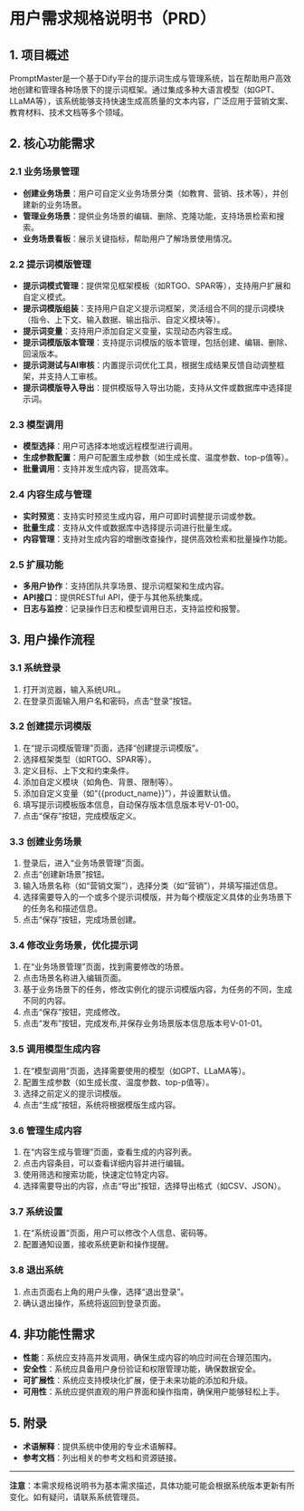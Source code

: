 # 用户需求规格说明书（PRD）

## 1. 项目概述
PromptMaster是一个基于Dify平台的提示词生成与管理系统，旨在帮助用户高效地创建和管理各种场景下的提示词框架。通过集成多种大语言模型（如GPT、LLaMA等），该系统能够支持快速生成高质量的文本内容，广泛应用于营销文案、教育材料、技术文档等多个领域。

## 2. 核心功能需求

### 2.1 业务场景管理
- **创建业务场景**：用户可自定义业务场景分类（如教育、营销、技术等），并创建新的业务场景。
- **管理业务场景**：提供业务场景的编辑、删除、克隆功能，支持场景检索和搜索。
- **业务场景看板**：展示关键指标，帮助用户了解场景使用情况。

### 2.2 提示词模版管理
- **提示词模式管理**：提供常见框架模板（如RTGO、SPAR等），支持用户扩展和自定义模式。
- **提示词模版组装**：支持用户自定义提示词框架，灵活组合不同的提示词模块（指令、上下文、输入数据、输出指示、自定义模块等）。
- **提示词变量**：支持用户添加自定义变量，实现动态内容生成。
- **提示词模版版本管理**：支持提示词模版的版本管理，包括创建、编辑、删除、回滚版本。
- **提示词测试与AI审核**：内置提示词优化工具，根据生成结果反馈自动调整框架，并支持人工审核。
- **提示词模版导入导出**：提供模版导入导出功能，支持从文件或数据库中选择提示词。

### 2.3 模型调用
- **模型选择**：用户可选择本地或远程模型进行调用。
- **生成参数配置**：用户可配置生成参数（如生成长度、温度参数、top-p值等）。
- **批量调用**：支持并发生成内容，提高效率。

### 2.4 内容生成与管理
- **实时预览**：支持实时预览生成内容，用户可即时调整提示词或参数。
- **批量生成**：支持从文件或数据库中选择提示词进行批量生成。
- **内容管理**：支持对生成内容的增删改查操作，提供高效检索和批量操作功能。

### 2.5 扩展功能
- **多用户协作**：支持团队共享场景、提示词框架和生成内容。
- **API接口**：提供RESTful API，便于与其他系统集成。
- **日志与监控**：记录操作日志和模型调用日志，支持监控和报警。

## 3. 用户操作流程

### 3.1 系统登录
1. 打开浏览器，输入系统URL。
2. 在登录页面输入用户名和密码，点击“登录”按钮。

### 3.2 创建提示词模版
1. 在“提示词模版管理”页面，选择“创建提示词模版”。
2. 选择框架类型（如RTGO、SPAR等）。
3. 定义目标、上下文和约束条件。
4. 添加自定义模块（如角色、背景、限制等）。
5. 添加自定义变量（如“{{product_name}}”），并设置默认值。
6. 填写提示词模板版本信息，自动保存版本信息版本号V-01-00。
7. 点击“保存”按钮，完成模版定义。

### 3.3 创建业务场景
1. 登录后，进入“业务场景管理”页面。
2. 点击“创建新场景”按钮。
3. 输入场景名称（如“营销文案”），选择分类（如“营销”），并填写描述信息。
4. 选择需要导入的一个或多个提示词模版，并为每个模版定义具体的业务场景下的任务名和描述信息。
5. 点击“保存”按钮，完成场景创建。

### 3.4 修改业务场景，优化提示词
1. 在“业务场景管理”页面，找到需要修改的场景。
2. 点击场景名称进入编辑页面。
3. 基于业务场景下的任务，修改实例化的提示词模版内容，为任务的不同，生成不同的内容。
4. 点击“保存”按钮，完成修改。
5. 点击“发布”按钮，完成发布,并保存业务场景版本信息版本号V-01-01。

### 3.5 调用模型生成内容
1. 在“模型调用”页面，选择需要使用的模型（如GPT、LLaMA等）。
2. 配置生成参数（如生成长度、温度参数、top-p值等）。
3. 选择之前定义的提示词模版。
4. 点击“生成”按钮，系统将根据模版生成内容。

### 3.6 管理生成内容
1. 在“内容生成与管理”页面，查看生成的内容列表。
2. 点击内容条目，可以查看详细内容并进行编辑。
3. 使用筛选和搜索功能，快速定位特定内容。
4. 选择需要导出的内容，点击“导出”按钮，选择导出格式（如CSV、JSON）。

### 3.7 系统设置
1. 在“系统设置”页面，用户可以修改个人信息、密码等。
2. 配置通知设置，接收系统更新和操作提醒。

### 3.8 退出系统
1. 点击页面右上角的用户头像，选择“退出登录”。
2. 确认退出操作，系统将返回到登录页面。

## 4. 非功能性需求
- **性能**：系统应支持高并发调用，确保生成内容的响应时间在合理范围内。
- **安全性**：系统应具备用户身份验证和权限管理功能，确保数据安全。
- **可扩展性**：系统应支持模块化扩展，便于未来功能的添加和升级。
- **可用性**：系统应提供直观的用户界面和操作指南，确保用户能够轻松上手。

## 5. 附录
- **术语解释**：提供系统中使用的专业术语解释。
- **参考文档**：列出相关的参考文档和资源链接。

---

**注意**：本需求规格说明书为基本需求描述，具体功能可能会根据系统版本更新有所变化。如有疑问，请联系系统管理员。